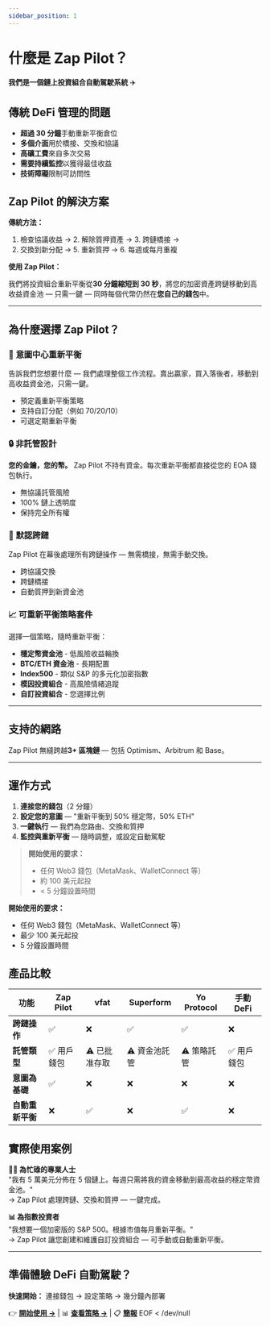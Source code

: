 ```yaml
---
sidebar_position: 1
---
```


# 什麼是 Zap Pilot？

**我們是一個鏈上投資組合自動駕駛系統** ✈️

## 傳統 DeFi 管理的問題

- **超過 30 分鐘**手動重新平衡倉位
- **多個介面**用於橋接、交換和協議
- **高礦工費**來自多次交易
- **需要持續監控**以獲得最佳收益
- **技術障礙**限制可訪問性

## Zap Pilot 的解決方案

**傳統方法：**

1. 檢查協議收益 → 2. 解除質押資產 → 3. 跨鏈橋接 →
2. 交換到新分配 → 5. 重新質押 → 6. 每週或每月重複

**使用 Zap Pilot：**

我們將投資組合重新平衡從**30 分鐘縮短到 30 秒**，將您的加密資產跨鏈移動到高收益資金池 — 只需一鍵 — 同時每個代幣仍然在**您自己的錢包**中。

---

## 為什麼選擇 Zap Pilot？

### 🔁 **意圖中心重新平衡**

告訴我們您想要什麼 — 我們處理整個工作流程。賣出贏家，買入落後者，移動到高收益資金池，只需一鍵。

- 預定義重新平衡策略
- 支持自訂分配（例如 70/20/10）
- 可選定期重新平衡

### 🔒 **非託管設計**

**您的金鑰，您的幣。** Zap Pilot 不持有資金。每次重新平衡都直接從您的 EOA 錢包執行。

- 無協議託管風險
- 100% 鏈上透明度
- 保持完全所有權

### 🌉 **默認跨鏈**

Zap Pilot 在幕後處理所有跨鏈操作 — 無需橋接，無需手動交換。

- 跨協議交換
- 跨鏈橋接
- 自動質押到新資金池

### 📈 **可重新平衡策略套件**

選擇一個策略，隨時重新平衡：

- **穩定幣資金池** - 低風險收益輪換
- **BTC/ETH 資金池** - 長期配置
- **Index500** - 類似 S&P 的多元化加密指數
- **模因投資組合** - 高風險情緒追蹤
- **自訂投資組合** - 您選擇比例

---

## 支持的網路

Zap Pilot 無縫跨越**3+ 區塊鏈** — 包括 Optimism、Arbitrum 和 Base。

---

## 運作方式

1. **連接您的錢包**（2 分鐘）
2. **設定您的意圖** — "重新平衡到 50% 穩定幣，50% ETH"
3. **一鍵執行** — 我們為您路由、交換和質押
4. **監控與重新平衡** — 隨時調整，或設定自動駕駛

> **開始使用的要求：**
>
> - 任何 Web3 錢包（MetaMask、WalletConnect 等）
> - 約 100 美元起投
> - < 5 分鐘設置時間

**開始使用的要求：**

- 任何 Web3 錢包（MetaMask、WalletConnect 等）
- 最少 100 美元起投
- 5 分鐘設置時間

## 產品比較

| 功能             | Zap Pilot   | vfat          | Superform     | Yo Protocol | 手動 DeFi   |
| ---------------- | ----------- | ------------- | ------------- | ----------- | ----------- |
| **跨鏈操作**     | ✅          | ❌            | ✅            | ✅          | ❌          |
| **託管類型**     | ✅ 用戶錢包 | ⚠️ 已批准存取 | ⚠️ 資金池託管 | ⚠️ 策略託管 | ✅ 用戶錢包 |
| **意圖為基礎**   | ✅          | ❌            | ❌            | ❌          | ❌          |
| **自動重新平衡** | ❌          | ✅            | ❌            | ✅          | ❌          |

## 實際使用案例

**🧑‍💼 為忙碌的專業人士**  
"我有 5 萬美元分佈在 5 個鏈上。每週只需將我的資金移動到最高收益的穩定幣資金池。"  
→ Zap Pilot 處理跨鏈、交換和質押 — 一鍵完成。

**📊 為指數投資者**  
"我想要一個加密版的 S&P 500。根據市值每月重新平衡。"  
→ Zap Pilot 讓您創建和維護自訂投資組合 — 可手動或自動重新平衡。

---

## 準備體驗 DeFi 自動駕駛？

**快速開始：** 連接錢包 → 設定策略 → 幾分鐘內部署

👉 **[開始使用 →](./getting-started)** | 📊 **[查看策略 →](./strategies)** | 📋
**[簡報](https://www.storydoc.com/4631eef1a29ef2f29cea41c1b0ffb2c0/3e32d664-4e36-4e02-851c-47fa166e2682/6885c327196aa808558298eb)**
EOF < /dev/null
